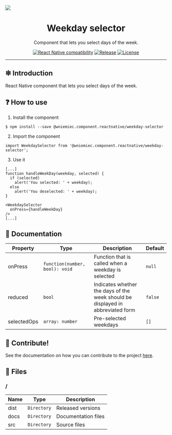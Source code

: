 ![](https://github.com/williamniemiec/components/blob/master/src/reactnative/weekday-selector/docs/img/logo/logo.jpg)

<h1 align='center'>Weekday selector</h1>
<p align='center'>Component that lets you select days of the week.</p>
<p align="center">
	<a href="https://reactnative.dev/"><img src="https://img.shields.io/badge/React Native-0.60+-D0008F.svg" alt="React Native compatibility"></a>
	<a href="https://github.com/williamniemiec/components/releases"><img src="https://img.shields.io/github/v/release/williamniemiec/components" alt="Release"></a>
	<a href="https://github.com/williamniemiec/components/blob/master/LICENSE"><img src="https://img.shields.io/github/license/williamniemiec/components" alt="License"></a>
</p>
<hr />

## ❇ Introduction
React Native component that lets you select days of the week.

## ❓ How to use
1. Install the component
```
$ npm install --save @wniemiec.component.reactnative/weekday-selector
```

2. Import the component
```
import WeekdaySelector from '@wniemiec.component.reactnative/weekday-selector';
```

3. Use it
```
[...]
function handleWeekDay(weekday, selected) {
  if (selected)
    alert('You selected: ' + weekday);
  else
    alert('You deselected: ' + weekday);
}

<WeekdaySelector 
  onPress={handleWeekDay}
/>
[...]
```

## 📖 Documentation
|        Property        |Type|Description|Default|
|----------------|-------------------------------|-----------------------------|--------|
|onPress |`function(number, bool): void`|Function that is called when a weekday is selected|`null`|
|reduced |`bool`|Indicates whether the days of the week should be displayed in abbreviated form |`false`|
|selectedOps |`array: number`|Pre-selected weekdays |`[]`|

## 🤝 Contribute!
See the documentation on how you can contribute to the project [here](https://github.com/williamniemiec/components/blob/master/CONTRIBUTING.md).

## 📁 Files

### /
|        Name        |Type|Description|
|----------------|-------------------------------|-----------------------------|
|dist |`Directory`|Released versions|
|docs |`Directory`|Documentation files|
|src     |`Directory`| Source files|

